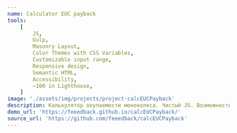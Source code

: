```yaml
---
name: Calculator EUC payback
tools:
    [
        JS,
        Gulp,
        Masonry Layout,
        Color Themes with CSS Variables,
        Customizable input range,
        Responsive design,
        Semantic HTML,
        Accessibility,
        ~100 in Lighthouse,
    ]
image: './assets/img/projects/project-calcEUCPayback'
description: Калькулятор окупаемости моноколеса. Чистый JS. Возможность плавной смены цветовой схемы. Семантическая вёрстка, адаптивный и доступный дизайн.
demo_url: 'https://feeedback.github.io/calcEUCPayback/'
source_url: 'https://github.com/feeedback/calcEUCPayback'
---
```

